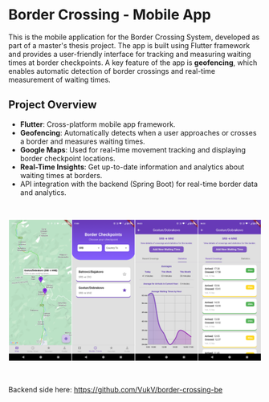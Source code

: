 # Border Crossing - Mobile App

This is the mobile application for the Border Crossing System, developed as part of a master's thesis project. The app is built using Flutter framework and provides a user-friendly interface for tracking and measuring waiting times at border checkpoints. A key feature of the app is **geofencing**, which enables automatic detection of border crossings and real-time measurement of waiting times.

## Project Overview

- **Flutter**: Cross-platform mobile app framework.
- **Geofencing**: Automatically detects when a user approaches or crosses a border and measures waiting times.
- **Google Maps**: Used for real-time movement tracking and displaying border checkpoint locations.
- **Real-Time Insights**: Get up-to-date information and analytics about waiting times at borders.
- API integration with the backend (Spring Boot) for real-time border data and analytics.

<br>

![App Examples](screenshots.png?raw=true "Title")

<br>

Backend side here: https://github.com/VukV/border-crossing-be
